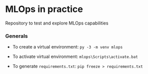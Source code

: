 # MLOps in practice

Repository to test and explore MLOps capabilities


### Generals

* To create a virtual environment:
    `py -3 -m venv mlops`

* To activate virtual environment:
    `mlops\Scripts\activate.bat`

* To generate `requirements.txt`:
    `pip freeze > requirements.txt`
